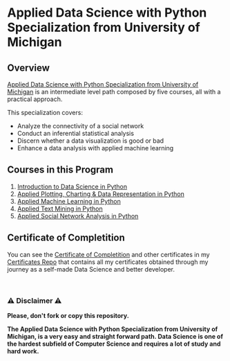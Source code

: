 # Applied Data Science with Python Specialization from University of Michigan

## Overview
[Applied Data Science with Python Specialization from University of Michigan](https://www.coursera.org/specializations/data-science-python) is an intermediate level path composed by five courses, all with a practical approach.

This specialization covers:
- Analyze the connectivity of a social network
- Conduct an inferential statistical analysis
- Discern whether a data visualization is good or bad
- Enhance a data analysis with applied machine learning

## Courses in this Program

1) [Introduction to Data Science in Python](https://github.com/AlessandroCorradini/University-of-Michigan-Applied-Data-Science-with-Python-Specialization/tree/master/01%20-%20Introduction%20to%20Data%20Science%20in%20Python) 
2) [Applied Plotting, Charting & Data Representation in Python](https://github.com/AlessandroCorradini/University-of-Michigan-Applied-Data-Science-with-Python-Specialization/tree/master/02%20-%20Applied%20Plotting%2C%20Charting%20%26%20Data%20Representation%20in%20Python)
3) [Applied Machine Learning in Python](https://github.com/AlessandroCorradini/University-of-Michigan-Applied-Data-Science-with-Python-Specialization/tree/master/03%20-%20Applied%20Machine%20Learning%20in%20Python)
4) [Applied Text Mining in Python](https://github.com/AlessandroCorradini/University-of-Michigan-Applied-Data-Science-with-Python-Specialization/tree/master/04%20-%20Applied%20Text%20Mining%20in%20Python)
5) [Applied Social Network Analysis in Python](https://github.com/AlessandroCorradini/University-of-Michigan-Applied-Data-Science-with-Python-Specialization/tree/master/05%20-%20Applied%20Social%20Network%20Analysis%20in%20Python)

## Certificate of Completition
You can see the [Certificate of Completition](https://github.com/AlessandroCorradini/Certificates/blob/master/Coursera%20-%20Applied%20Data%20Science%20with%20Python%20Specialization%20Certificate-%20University%20of%20Michigan.pdf) and other certificates in my [Certificates Repo](https://github.com/AlessandroCorradini/Certificates) that contains all my certificates obtained through my journey as a self-made Data Science and better developer.

<br/>

### ⚠️ Disclaimer ⚠️
**Please, don't fork or copy this repository.**

**The Applied Data Science with Python Specialization from University of Michigan, is a very easy and straight forward path. Data Science is one of the hardest subfield of Computer Science and requires a lot of study and hard work.**
